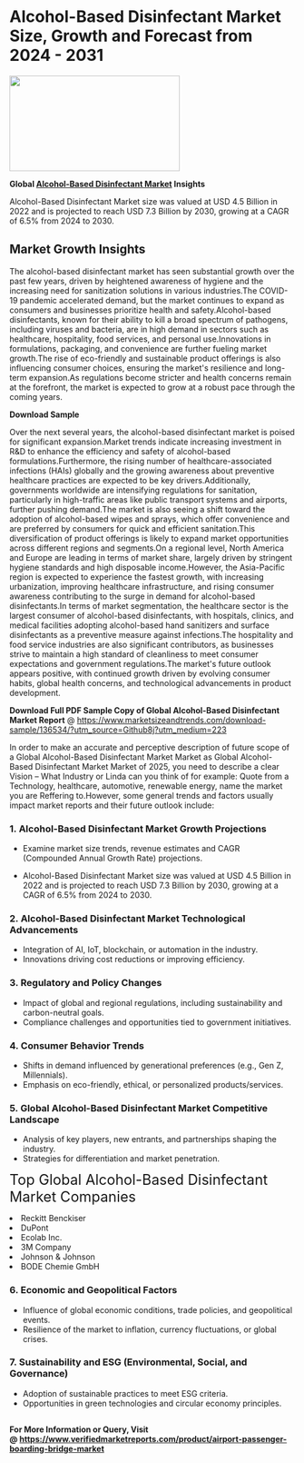 <H1>Alcohol-Based Disinfectant Market Size, Growth and Forecast from 2024 - 2031</H1><img class="aligncenter size-medium wp-image-584254" src="https://thirdeyenews.in/wp-content/uploads/2024/09/Global-Market-Research-300x168.jpeg" alt="" width="300" height="168" /><p><strong>Global&nbsp;<a href="https://www.marketsizeandtrends.com/download-sample/136534/?utm_source=Github8j?utm_medium=223">Alcohol-Based Disinfectant Market</a> Insights</strong></p><p>Alcohol-Based Disinfectant Market size was valued at USD 4.5 Billion in 2022 and is projected to reach USD 7.3 Billion by 2030, growing at a CAGR of 6.5% from 2024 to 2030.</p><p><h2>Market Growth Insights</h2> <p>The alcohol-based disinfectant market has seen substantial growth over the past few years, driven by heightened awareness of hygiene and the increasing need for sanitization solutions in various industries.The COVID-19 pandemic accelerated demand, but the market continues to expand as consumers and businesses prioritize health and safety.Alcohol-based disinfectants, known for their ability to kill a broad spectrum of pathogens, including viruses and bacteria, are in high demand in sectors such as healthcare, hospitality, food services, and personal use.Innovations in formulations, packaging, and convenience are further fueling market growth.The rise of eco-friendly and sustainable product offerings is also influencing consumer choices, ensuring the market's resilience and long-term expansion.As regulations become stricter and health concerns remain at the forefront, the market is expected to grow at a robust pace through the coming years.</p> <p><strong>Download Sample</strong></p> <p>Over the next several years, the alcohol-based disinfectant market is poised for significant expansion.Market trends indicate increasing investment in R&D to enhance the efficiency and safety of alcohol-based formulations.Furthermore, the rising number of healthcare-associated infections (HAIs) globally and the growing awareness about preventive healthcare practices are expected to be key drivers.Additionally, governments worldwide are intensifying regulations for sanitation, particularly in high-traffic areas like public transport systems and airports, further pushing demand.The market is also seeing a shift toward the adoption of alcohol-based wipes and sprays, which offer convenience and are preferred by consumers for quick and efficient sanitation.This diversification of product offerings is likely to expand market opportunities across different regions and segments.On a regional level, North America and Europe are leading in terms of market share, largely driven by stringent hygiene standards and high disposable income.However, the Asia-Pacific region is expected to experience the fastest growth, with increasing urbanization, improving healthcare infrastructure, and rising consumer awareness contributing to the surge in demand for alcohol-based disinfectants.In terms of market segmentation, the healthcare sector is the largest consumer of alcohol-based disinfectants, with hospitals, clinics, and medical facilities adopting alcohol-based hand sanitizers and surface disinfectants as a preventive measure against infections.The hospitality and food service industries are also significant contributors, as businesses strive to maintain a high standard of cleanliness to meet consumer expectations and government regulations.The market's future outlook appears positive, with continued growth driven by evolving consumer habits, global health concerns, and technological advancements in product development.</p> <p><span class=""><strong>Download Full PDF Sample Copy of Global Alcohol-Based Disinfectant Market Report</strong> @ <a href="https://www.marketsizeandtrends.com/download-sample/136534/?utm_source=Github8j?utm_medium=223" target="_blank">https://www.marketsizeandtrends.com/download-sample/136534/?utm_source=Github8j?utm_medium=223</a></span></p><p>In order to make an accurate and perceptive description of future scope of a Global&nbsp;Alcohol-Based Disinfectant Market Market as Global&nbsp;Alcohol-Based Disinfectant Market Market of 2025, you need to describe a clear Vision &ndash; What Industry or Linda can you think of for example: Quote from a Technology, healthcare, automotive, renewable energy, name the market you are Reffering to.However, some general trends and factors usually impact market reports and their future outlook include:</p><h3>1.&nbsp;<strong>Alcohol-Based Disinfectant Market Growth Projections</strong></h3><ul><li>Examine market size trends, revenue estimates and CAGR (Compounded Annual Growth Rate) projections.</li><li><p>Alcohol-Based Disinfectant Market size was valued at USD 4.5 Billion in 2022 and is projected to reach USD 7.3 Billion by 2030, growing at a CAGR of 6.5% from 2024 to 2030.</p></li></ul><h3>2.&nbsp;<strong>Alcohol-Based Disinfectant Market Technological Advancements</strong></h3><ul><li>Integration of AI, IoT, blockchain, or automation in the industry.</li><li>Innovations driving cost reductions or improving efficiency.</li></ul><h3>3.&nbsp;<strong>Regulatory and Policy Changes</strong></h3><ul><li>Impact of global and regional regulations, including sustainability and carbon-neutral goals.</li><li>Compliance challenges and opportunities tied to government initiatives.</li></ul><h3>4.&nbsp;<strong>Consumer Behavior Trends</strong></h3><ul><li>Shifts in demand influenced by generational preferences (e.g., Gen Z, Millennials).</li><li>Emphasis on eco-friendly, ethical, or personalized products/services.</li></ul><h3>5.&nbsp;<strong>Global Alcohol-Based Disinfectant Market Competitive Landscape</strong></h3><ul><li>Analysis of key players, new entrants, and partnerships shaping the industry.</li><li>Strategies for differentiation and market penetration.</li></ul><p data-pm-slice="1 1 []"><span style="color: inherit; font-family: inherit; font-size: 25px;">Top Global Alcohol-Based Disinfectant Market Companies</span></p><div class="" data-test-id=""><p><li>Reckitt Benckiser</li><li> DuPont</li><li> Ecolab Inc.</li><li> 3M Company</li><li> Johnson & Johnson</li><li> BODE Chemie GmbH</li></p></div><h3>6.&nbsp;<strong>Economic and Geopolitical Factors</strong></h3><ul><li>Influence of global economic conditions, trade policies, and geopolitical events.</li><li>Resilience of the market to inflation, currency fluctuations, or global crises.</li></ul><h3>7.&nbsp;<strong>Sustainability and ESG (Environmental, Social, and Governance)</strong></h3><ul><li>Adoption of sustainable practices to meet ESG criteria.</li><li>Opportunities in green technologies and circular economy principles.</li></ul><h2><strong style="font-size: 14px;">For More Information or Query, Visit @&nbsp;</strong><a style="background-color: #ffffff; font-size: 14px;" href="https://www.marketsizeandtrends.com/report/alcohol-based-disinfectant-market/" target="_blank">https://www.verifiedmarketreports.com/product/airport-passenger-boarding-bridge-market</a></h2>